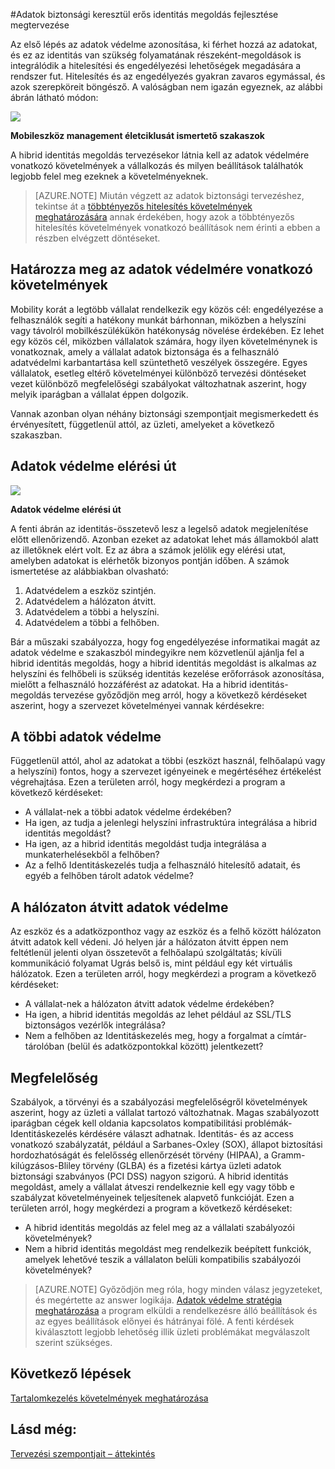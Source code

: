<properties
    pageTitle="Azure Active Directory hibrid identitás tervezési szempontjait - adatok védelmére vonatkozó követelmények meghatározására |} Microsoft Azure"
    description="A hibrid identitás megoldás tervezésekor azonosítsa az adatok védelme követelményeiről vállalata, és milyen beállítások találhatók legjobb felel meg ezeknek a követelményeknek."
    documentationCenter=""
    services="active-directory"
    authors="billmath"
    manager="femila"
    editor=""/>

<tags
    ms.service="active-directory"
    ms.devlang="na"
    ms.topic="article"
    ms.tgt_pltfrm="na"
    ms.workload="identity" 
    ms.date="08/08/2016"
    ms.author="billmath"/>

#<a name="plan-for-enhancing-data-security-through-strong-identity-solution"></a>Adatok biztonsági keresztül erős identitás megoldás fejlesztése megtervezése

Az első lépés az adatok védelme azonosítása, ki férhet hozzá az adatokat, és ez az identitás van szükség folyamatának részeként-megoldások is integrálódik a hitelesítési és engedélyezési lehetőségek megadására a rendszer fut. Hitelesítés és az engedélyezés gyakran zavaros egymással, és azok szerepköreit böngésző. A valóságban nem igazán egyeznek, az alábbi ábrán látható módon:

![](./media/hybrid-id-design-considerations/mobile-devicemgt-lifecycle.png)
 
**Mobileszköz management életciklusát ismertető szakaszok**

A hibrid identitás megoldás tervezésekor látnia kell az adatok védelmére vonatkozó követelmények a vállalkozás és milyen beállítások találhatók legjobb felel meg ezeknek a követelményeknek.
 
>[AZURE.NOTE]
Miután végzett az adatok biztonsági tervezéshez, tekintse át a [többtényezős hitelesítés követelmények meghatározására](active-directory-hybrid-identity-design-considerations-multifactor-auth-requirements.md) annak érdekében, hogy azok a többtényezős hitelesítés követelmények vonatkozó beállítások nem érinti a ebben a részben elvégzett döntéseket.

## <a name="determine-data-protection-requirements"></a>Határozza meg az adatok védelmére vonatkozó követelmények
Mobility korát a legtöbb vállalat rendelkezik egy közös cél: engedélyezése a felhasználók segíti a hatékony munkát bárhonnan, miközben a helyszíni vagy távolról mobilkészülékükön hatékonyság növelése érdekében. Ez lehet egy közös cél, miközben vállalatok számára, hogy ilyen követelménynek is vonatkoznak, amely a vállalat adatok biztonsága és a felhasználó adatvédelmi karbantartása kell szüntethető veszélyek összegére. Egyes vállalatok, esetleg eltérő követelményei különböző tervezési döntéseket vezet különböző megfelelőségi szabályokat változhatnak aszerint, hogy melyik iparágban a vállalat éppen dolgozik. 

Vannak azonban olyan néhány biztonsági szempontjait megismerkedett és érvényesített, függetlenül attól, az üzleti, amelyeket a következő szakaszban.

## <a name="data-protection-paths"></a>Adatok védelme elérési út

![](./media/hybrid-id-design-considerations/data-protection-paths.png)
 
**Adatok védelme elérési út**

A fenti ábrán az identitás-összetevő lesz a legelső adatok megjelenítése előtt ellenőrizendő. Azonban ezeket az adatokat lehet más államokból alatt az illetőknek elért volt. Ez az ábra a számok jelölik egy elérési utat, amelyben adatokat is elérhetők bizonyos pontján időben. A számok ismertetése az alábbiakban olvasható:

1. Adatvédelem a eszköz szintjén.
2. Adatvédelem a hálózaton átvitt.
3. Adatvédelem a többi a helyszíni.
4. Adatvédelem a többi a felhőben.

Bár a műszaki szabályozza, hogy fog engedélyezése informatikai magát az adatok védelme e szakaszból mindegyikre nem közvetlenül ajánlja fel a hibrid identitás megoldás, hogy a hibrid identitás megoldást is alkalmas az helyszíni és felhőbeli is szükség identitás kezelése erőforrások azonosítása, mielőtt a felhasználó hozzáférést az adatokat. Ha a hibrid identitás-megoldás tervezése győződjön meg arról, hogy a következő kérdéseket aszerint, hogy a szervezet követelményei vannak kérdésekre:

## <a name="data-protection-at-rest"></a>A többi adatok védelme
Függetlenül attól, ahol az adatokat a többi (eszközt használ, felhőalapú vagy a helyszíni) fontos, hogy a szervezet igényeinek e megértéséhez értékelést végrehajtása. Ezen a területen arról, hogy megkérdezi a program a következő kérdéseket:

- A vállalat-nek a többi adatok védelme érdekében?
 - Ha igen, az tudja a jelenlegi helyszíni infrastruktúra integrálása a hibrid identitás megoldást?
 - Ha igen, az a hibrid identitás megoldást tudja integrálása a munkaterhelésekből a felhőben?
- Az a felhő Identitáskezelés tudja a felhasználó hitelesítő adatait, és egyéb a felhőben tárolt adatok védelme?

## <a name="data-protection-in-transit"></a>A hálózaton átvitt adatok védelme
Az eszköz és a adatközponthoz vagy az eszköz és a felhő között hálózaton átvitt adatok kell védeni. Jó helyen jár a hálózaton átvitt éppen nem feltétlenül jelenti olyan összetevőt a felhőalapú szolgáltatás; kívüli kommunikáció folyamat Ugrás belső is, mint például egy két virtuális hálózatok. Ezen a területen arról, hogy megkérdezi a program a következő kérdéseket:

- A vállalat-nek a hálózaton átvitt adatok védelme érdekében?
 - Ha igen, a hibrid identitás megoldás az lehet például az SSL/TLS biztonságos vezérlők integrálása?
- Nem a felhőben az Identitáskezelés meg, hogy a forgalmat a címtár-tárolóban (belül és adatközpontokkal között) jelentkezett?


## <a name="compliance"></a>Megfelelőség
Szabályok, a törvényi és a szabályozási megfelelőségről követelmények aszerint, hogy az üzleti a vállalat tartozó változhatnak. Magas szabályozott iparágban cégek kell oldania kapcsolatos kompatibilitási problémák-Identitáskezelés kérdésére választ adhatnak. Identitás- és az access vonatkozó szabályzatát, például a Sarbanes-Oxley (SOX), állapot biztosítási hordozhatóságát és felelősség ellenőrzését törvény (HIPAA), a Gramm-kilúgzásos-Bliley törvény (GLBA) és a fizetési kártya üzleti adatok biztonsági szabványos (PCI DSS) nagyon szigorú. A hibrid identitás megoldást, amely a vállalat átveszi rendelkeznie kell egy vagy több e szabályzat követelményeinek teljesítenek alapvető funkcióját. Ezen a területen arról, hogy megkérdezi a program a következő kérdéseket:

- A hibrid identitás megoldás az felel meg az a vállalati szabályozói követelmények?
- Nem a hibrid identitás megoldást meg rendelkezik beépített funkciók, amelyek lehetővé teszik a vállalaton belüli kompatibilis szabályozói követelmények? 
 
>[AZURE.NOTE]
Győződjön meg róla, hogy minden válasz jegyzeteket, és megértette az answer logikája. [Adatok védelme stratégia meghatározása](active-directory-hybrid-identity-design-considerations-data-protection-strategy.md) a program elküldi a rendelkezésre álló beállítások és az egyes beállítások előnyei és hátrányai fölé.  A fenti kérdések kiválasztott legjobb lehetőség illik üzleti problémákat megválaszolt szerint szükséges.

## <a name="next-steps"></a>Következő lépések
 [Tartalomkezelés követelmények meghatározása](active-directory-hybrid-identity-design-considerations-contentmgt-requirements.md)


## <a name="see-also"></a>Lásd még:
[Tervezési szempontjait – áttekintés](active-directory-hybrid-identity-design-considerations-overview.md)
